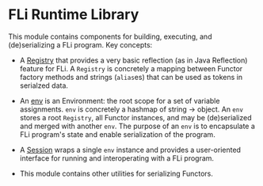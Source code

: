 # FLi Runtime Library

This module contains components for building, executing, and (de)serializing
a FLi program.  Key concepts:

  * A [Registry](Registry.hpp) that provides a very basic reflection (as in
      Java Reflection) feature for FLi.  A `Registry` is concretely a mapping
      between Functor factory methods and strings (`alias`es) that can be used
      as tokens in serialzed data.

  * An [env](env.hpp) is an Environment: the root scope for a set of variable
      assignments. `env` is concretely a hashmap of string -> object. An
      `env` stores a root `Registry`, all Functor instances, and may be
      (de)serialized and merged with another `env`.  The purpose of an `env`
      is to encapsulate a FLi program's state and enable serialization
      of the program.
  
  * A [Session](Session.hpp) wraps a single `env` instance and provides a
      user-oriented interface for running and interoperating with a FLi
      program.
  
  * This module contains other utilities for serializing Functors. 
